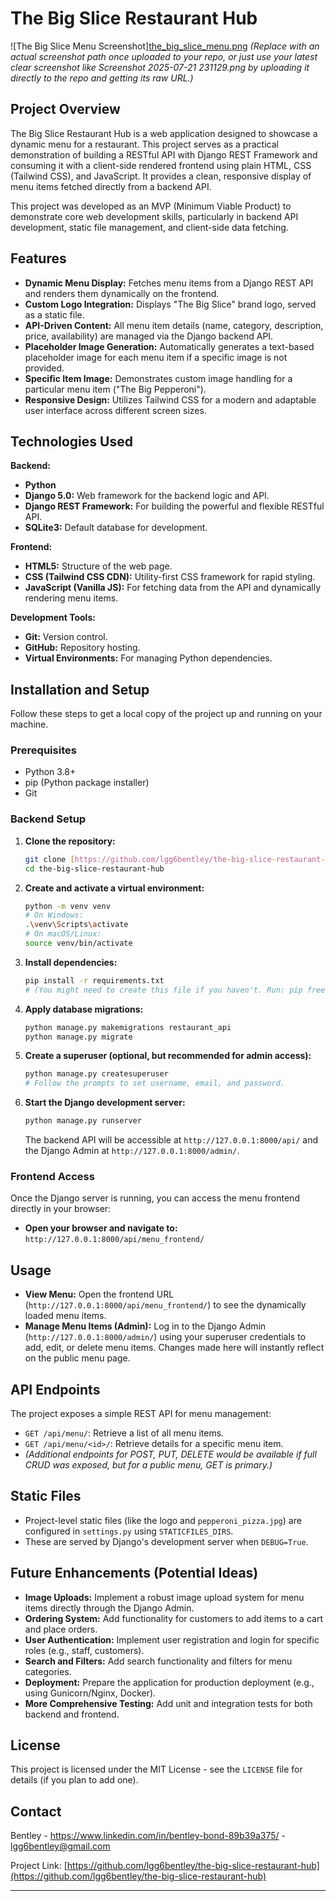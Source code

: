 # The Big Slice Restaurant Hub

![The Big Slice Menu Screenshot][the_big_slice_menu.png](https://github.com/lgg6bentley/the-big-slice-restaurant-hub/blob/main/the_big_slice_menu.png)
*(Replace with an actual screenshot path once uploaded to your repo, or just use your latest clear screenshot like Screenshot 2025-07-21 231129.png by uploading it directly to the repo and getting its raw URL.)*

## Project Overview

The Big Slice Restaurant Hub is a web application designed to showcase a dynamic menu for a restaurant. This project serves as a practical demonstration of building a RESTful API with Django REST Framework and consuming it with a client-side rendered frontend using plain HTML, CSS (Tailwind CSS), and JavaScript. It provides a clean, responsive display of menu items fetched directly from a backend API.

This project was developed as an MVP (Minimum Viable Product) to demonstrate core web development skills, particularly in backend API development, static file management, and client-side data fetching.

## Features

* **Dynamic Menu Display:** Fetches menu items from a Django REST API and renders them dynamically on the frontend.
* **Custom Logo Integration:** Displays "The Big Slice" brand logo, served as a static file.
* **API-Driven Content:** All menu item details (name, category, description, price, availability) are managed via the Django backend API.
* **Placeholder Image Generation:** Automatically generates a text-based placeholder image for each menu item if a specific image is not provided.
* **Specific Item Image:** Demonstrates custom image handling for a particular menu item ("The Big Pepperoni").
* **Responsive Design:** Utilizes Tailwind CSS for a modern and adaptable user interface across different screen sizes.

## Technologies Used

**Backend:**
* **Python**
* **Django 5.0:** Web framework for the backend logic and API.
* **Django REST Framework:** For building the powerful and flexible RESTful API.
* **SQLite3:** Default database for development.

**Frontend:**
* **HTML5:** Structure of the web page.
* **CSS (Tailwind CSS CDN):** Utility-first CSS framework for rapid styling.
* **JavaScript (Vanilla JS):** For fetching data from the API and dynamically rendering menu items.

**Development Tools:**
* **Git:** Version control.
* **GitHub:** Repository hosting.
* **Virtual Environments:** For managing Python dependencies.

## Installation and Setup

Follow these steps to get a local copy of the project up and running on your machine.

### Prerequisites

* Python 3.8+
* pip (Python package installer)
* Git

### Backend Setup

1.  **Clone the repository:**
    ```bash
    git clone [https://github.com/lgg6bentley/the-big-slice-restaurant-hub.git](https://github.com/lgg6bentley/the-big-slice-restaurant-hub.git)
    cd the-big-slice-restaurant-hub
    ```
2.  **Create and activate a virtual environment:**
    ```bash
    python -m venv venv
    # On Windows:
    .\venv\Scripts\activate
    # On macOS/Linux:
    source venv/bin/activate
    ```
3.  **Install dependencies:**
    ```bash
    pip install -r requirements.txt
    # (You might need to create this file if you haven't. Run: pip freeze > requirements.txt)
    ```
4.  **Apply database migrations:**
    ```bash
    python manage.py makemigrations restaurant_api
    python manage.py migrate
    ```
5.  **Create a superuser (optional, but recommended for admin access):**
    ```bash
    python manage.py createsuperuser
    # Follow the prompts to set username, email, and password.
    ```
6.  **Start the Django development server:**
    ```bash
    python manage.py runserver
    ```
    The backend API will be accessible at `http://127.0.0.1:8000/api/` and the Django Admin at `http://127.0.0.1:8000/admin/`.

### Frontend Access

Once the Django server is running, you can access the menu frontend directly in your browser:

* **Open your browser and navigate to:** `http://127.0.0.1:8000/api/menu_frontend/`

## Usage

* **View Menu:** Open the frontend URL (`http://127.0.0.1:8000/api/menu_frontend/`) to see the dynamically loaded menu items.
* **Manage Menu Items (Admin):** Log in to the Django Admin (`http://127.0.0.1:8000/admin/`) using your superuser credentials to add, edit, or delete menu items. Changes made here will instantly reflect on the public menu page.

## API Endpoints

The project exposes a simple REST API for menu management:

* `GET /api/menu/`: Retrieve a list of all menu items.
* `GET /api/menu/<id>/`: Retrieve details for a specific menu item.
* *(Additional endpoints for POST, PUT, DELETE would be available if full CRUD was exposed, but for a public menu, GET is primary.)*

## Static Files

* Project-level static files (like the logo and `pepperoni_pizza.jpg`) are configured in `settings.py` using `STATICFILES_DIRS`.
* These are served by Django's development server when `DEBUG=True`.

## Future Enhancements (Potential Ideas)

* **Image Uploads:** Implement a robust image upload system for menu items directly through the Django Admin.
* **Ordering System:** Add functionality for customers to add items to a cart and place orders.
* **User Authentication:** Implement user registration and login for specific roles (e.g., staff, customers).
* **Search and Filters:** Add search functionality and filters for menu categories.
* **Deployment:** Prepare the application for production deployment (e.g., using Gunicorn/Nginx, Docker).
* **More Comprehensive Testing:** Add unit and integration tests for both backend and frontend.

## License

This project is licensed under the MIT License - see the `LICENSE` file for details (if you plan to add one).

## Contact

Bentley - https://www.linkedin.com/in/bentley-bond-89b39a375/ - lgg6bentley@gmail.com

Project Link: [https://github.com/lgg6bentley/the-big-slice-restaurant-hub](https://github.com/lgg6bentley/the-big-slice-restaurant-hub)

---
